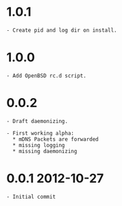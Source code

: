 # 1.0.1

    - Create pid and log dir on install.

# 1.0.0

    - Add OpenBSD rc.d script.

# 0.0.2
    
    - Draft daemonizing.

    - First working alpha:
      * mDNS Packets are forwarded
      * missing logging
      * missing daemonizing

# 0.0.1 2012-10-27
    
    - Initial commit
